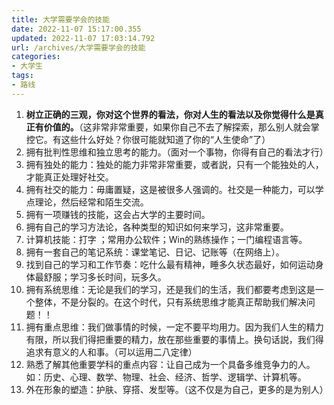 ```yaml
---
title: 大学需要学会的技能
date: 2022-11-07 15:17:00.355
updated: 2022-11-07 17:03:14.792
url: /archives/大学需要学会的技能
categories: 
- 大学生
tags: 
- 路线
---
```


1. **树立正确的三观，你对这个世界的看法，你对人生的看法以及你觉得什么是真正有价值的。**（这非常非常重要，如果你自己不去了解探索，那么别人就会掌控它。有这些什么好处？你很可能就知道了你的“人生使命”了）
2. 拥有批判性思维和独立思考的能力。（面对一个事物，你得有自己的看法才行）
3. 拥有独处的能力：独处的能力非常非常重要，或者説，只有一个能独处的人，才能真正处理好社交。
4. 拥有社交的能力：毋庸置疑，这是被很多人强调的。社交是一种能力，可以学点理论，然后经常和陌生交流。
5. 拥有一项赚钱的技能，这会占大学的主要时间。
6. 拥有自己的学习方法论，各种类型的知识如何来学习，这非常重要。
7. 计算机技能：打字 ；常用办公软件；Win的熟练操作；一门编程语言等。
8. 拥有一套自己的笔记系统：课堂笔记、日记、记账等（在网络上）。
9. 找到自己的学习和工作节奏：吃什么最有精神，睡多久状态最好，如何运动身体最舒服；学习多长时间，玩多久。
10. 拥有系统思维：无论是我们的学习，还是我们的生活，我们都要考虑到这是一个整体，不是分裂的。在这个时代，只有系统思维才能真正帮助我们解决问题！！
11. 拥有重点思维：我们做事情的时候，一定不要平均用力。因为我们人生的精力有限，所以我们得把重要的精力，放在那些重要的事情上。换句话説，我们得追求有意义的人和事。（可以运用二八定律）
12. 熟悉了解其他重要学科的重点内容：让自己成为一个具备多维竞争力的人。如：历史、心理、数学、物理、社会、经济、哲学、逻辑学、计算机等。
13. 外在形象的塑造：护肤、穿搭、发型等。（这不仅是为自己，更多的是为别人）